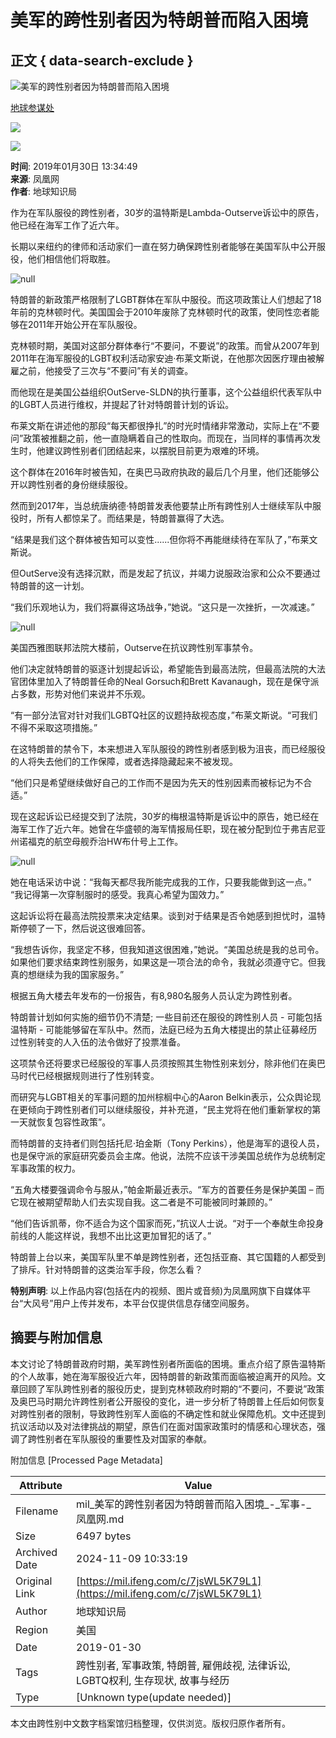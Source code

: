 # 美军的跨性别者因为特朗普而陷入困境

## 正文 { data-search-exclude }


![美军的跨性别者因为特朗普而陷入困境](https://d.ifengimg.com/w121_h75_q90/img1.ugc.ifeng.com/newugc/20190130/13/wemedia/57059ea13d13783123a422ab0650577d6debed35_size83_w1200_h675.jpg)

[地球参谋处](https://ishare.ifeng.com/mediaShare/home/840927/media)

![](https://x0.ifengimg.com/ucms/2022_05/F0CA5364C2EE44D3C30EB63ED29990CDE86D9D3F_size3_w100_h40.png)

![](https://x0.ifengimg.com/ucms/2022_05/20B903E4FDFBB2BFE6240FC545BD87FBA9243DC1_size26_w1000_h1000.png)

**时间**: 2019年01月30日 13:34:49  
**来源**: 凤凰网  
**作者**: 地球知识局  

作为在军队服役的跨性别者，30岁的温特斯是Lambda-Outserve诉讼中的原告，他已经在海军工作了近六年。

长期以来纽约的律师和活动家们一直在努力确保跨性别者能够在美国军队中公开服役，他们相信他们将取胜。

![null](http://d.ifengimg.com/q100/img1.ugc.ifeng.com/newugc/20190130/13/wemedia/d056eae42e4b0d52e679a8281aa470fc182ccf6b_size204_w1200_h735.jpg)

特朗普的新政策严格限制了LGBT群体在军队中服役。而这项政策让人们想起了18年前的克林顿时代。美国国会于2010年废除了克林顿时代的政策，使同性恋者能够在2011年开始公开在军队服役。

克林顿时期，美国对这部分群体奉行“不要问，不要说”的政策。而曾从2007年到2011年在海军服役的LGBT权利活动家安迪·布莱文斯说，在他那次因医疗理由被解雇之前，他接受了三次与“不要问”有关的调查。

而他现在是美国公益组织OutServe-SLDN的执行董事，这个公益组织代表军队中的LGBT人员进行维权，并提起了针对特朗普计划的诉讼。

布莱文斯在讲述他的那段“每天都很挣扎”的时光时情绪非常激动，实际上在“不要问”政策被推翻之前，他一直隐瞒着自己的性取向。而现在，当同样的事情再次发生时，他建议跨性别者们团结起来，以摆脱目前更为艰难的环境。

这个群体在2016年时被告知，在奥巴马政府执政的最后几个月里，他们还能够公开以跨性别者的身份继续服役。

然而到2017年，当总统唐纳德·特朗普发表他要禁止所有跨性别人士继续军队中服役时，所有人都惊呆了。而结果是，特朗普赢得了大选。

“结果是我们这个群体被告知可以变性......但你将不再能继续待在军队了，”布莱文斯说。

但OutServe没有选择沉默，而是发起了抗议，并竭力说服政治家和公众不要通过特朗普的这一计划。

“我们乐观地认为，我们将赢得这场战争，”她说。“这只是一次挫折，一次减速。”

![null](http://d.ifengimg.com/q100/img1.ugc.ifeng.com/newugc/20190130/13/wemedia/d8bebbd583f698de841485449e41c5930e4cdf6a_size86_w600_h400.jpg)

美国西雅图联邦法院大楼前，Outserve在抗议跨性别军事禁令。

他们决定就特朗普的驱逐计划提起诉讼，希望能告到最高法院，但最高法院的大法官团体里加入了特朗普任命的Neal Gorsuch和Brett Kavanaugh，现在是保守派占多数，形势对他们来说并不乐观。

“有一部分法官对针对我们LGBTQ社区的议题持敌视态度，”布莱文斯说。“可我们不得不采取这项措施。”

在这特朗普的禁令下，本来想进入军队服役的跨性别者感到极为沮丧，而已经服役的人将失去他们的工作保障，或者选择隐藏起来不被发现。

“他们只是希望继续做好自己的工作而不是因为先天的性别因素而被标记为不合适。”

现在这起诉讼已经提交到了法院，30岁的梅根温特斯是诉讼中的原告，她已经在海军工作了近六年。她曾在华盛顿的海军情报局任职，现在被分配到位于弗吉尼亚州诺福克的航空母舰乔治HW布什号上工作。

![null](http://d.ifengimg.com/q100/img1.ugc.ifeng.com/newugc/20190130/13/wemedia/1009034eceb58e87509aef876ef57434bbd80e24_size180_w1200_h723.jpg)

她在电话采访中说：“我每天都尽我所能完成我的工作，只要我能做到这一点。” “我记得第一次穿制服时的感受。我真心希望为国效力。”

这起诉讼将在最高法院投票来决定结果。谈到对于结果是否令她感到担忧时，温特斯停顿了一下，然后说这很难回答。

“我想告诉你，我坚定不移，但我知道这很困难，”她说。“美国总统是我的总司令。如果他们要求结束跨性别服务，如果这是一项合法的命令，我就必须遵守它。但我真的想继续为我的国家服务。”

根据五角大楼去年发布的一份报告，有8,980名服务人员认定为跨性别者。

特朗普计划如何实施的细节仍不清楚; 一些目前还在服役的跨性别人员 - 可能包括温特斯 - 可能能够留在军队中。然而，法庭已经为五角大楼提出的禁止征募经历过性别转变的人入伍的法令做好了投票准备。

这项禁令还将要求已经服役的军事人员须按照其生物性别来划分，除非他们在奥巴马时代已经根据规则进行了性别转变。

而研究与LGBT相关的军事问题的加州棕榈中心的Aaron Belkin表示，公众舆论现在更倾向于跨性别者们可以继续服役，并补充道，“民主党将在他们重新掌权的第一天就恢复包容性政策”。

而特朗普的支持者们则包括托尼·珀金斯（Tony Perkins），他是海军的退役人员，也是保守派的家庭研究委员会主席。他说，法院不应该干涉美国总统作为总统制定军事政策的权力。

“五角大楼要强调命令与服从，”帕金斯最近表示。“军方的首要任务是保护美国 – 而它现在被期望帮助人们去实现自我。这二者是不可能被同时兼顾的。”

“他们告诉凯蒂，你不适合为这个国家而死，”抗议人士说。“对于一个奉献生命投身前线的人能这样说，我想不出比这更加冒犯的话了。”

特朗普上台以来，美国军队里不单是跨性别者，还包括亚裔、其它国籍的人都受到了排斥。针对特朗普的这类治军手段，你怎么看？

**特别声明**: 以上作品内容(包括在内的视频、图片或音频)为凤凰网旗下自媒体平台“大风号”用户上传并发布，本平台仅提供信息存储空间服务。

## 摘要与附加信息

<!-- tcd_abstract -->
本文讨论了特朗普政府时期，美军跨性别者所面临的困境。重点介绍了原告温特斯的个人故事，她在海军服役近六年，因特朗普的新政策而面临被迫离开的风险。文章回顾了军队跨性别者的服役历史，提到克林顿政府时期的“不要问，不要说”政策及奥巴马时期允许跨性别者公开服役的变化，进一步分析了特朗普上任后如何恢复对跨性别者的限制，导致跨性别军人面临的不确定性和就业保障危机。文中还提到抗议活动以及对法律挑战的期望，原告们在面对国家政策时的情感和心理状态，强调了跨性别者在军队服役的重要性及对国家的奉献。
<!-- tcd_abstract_end -->

附加信息 [Processed Page Metadata]

| Attribute       | Value                                  |
|-----------------|----------------------------------------|
| Filename        | mil_美军的跨性别者因为特朗普而陷入困境_-_军事-_凤凰网.md                             |
| Size            | 6497 bytes                           |
| Archived Date   | 2024-11-09 10:33:19                             |
| Original Link   | [https://mil.ifeng.com/c/7jsWL5K79L1](https://mil.ifeng.com/c/7jsWL5K79L1)                       |
| Author          | 地球知识局                               |
| Region          | 美国                               |
| Date            | 2019-01-30                                 |
| Tags            | 跨性别者, 军事政策, 特朗普, 雇佣歧视, 法律诉讼, LGBTQ权利, 生存现状, 故事与经历                                 |
| Type            | [Unknown type(update needed)]                                 |
<!-- tcd_table_end -->

本文由跨性别中文数字档案馆归档整理，仅供浏览。版权归原作者所有。

